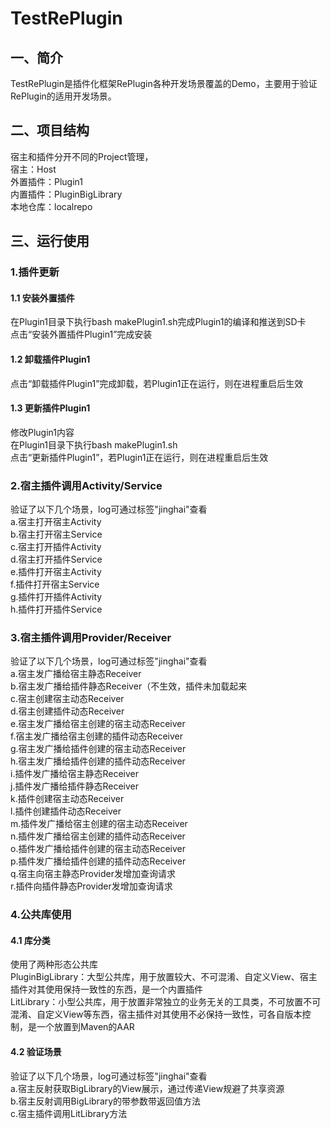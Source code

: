 # TestRePlugin
## 一、简介  
TestRePlugin是插件化框架RePlugin各种开发场景覆盖的Demo，主要用于验证RePlugin的适用开发场景。
## 二、项目结构
宿主和插件分开不同的Project管理，  
宿主：Host  
外置插件：Plugin1  
内置插件：PluginBigLibrary  
本地仓库：localrepo  
## 三、运行使用
### 1.插件更新
#### 1.1 安装外置插件
在Plugin1目录下执行bash makePlugin1.sh完成Plugin1的编译和推送到SD卡  <br/>
点击“安装外置插件Plugin1”完成安装  <br/>
#### 1.2 卸载插件Plugin1
点击“卸载插件Plugin1”完成卸载，若Plugin1正在运行，则在进程重启后生效  <br/>
#### 1.3 更新插件Plugin1
修改Plugin1内容  <br/>
在Plugin1目录下执行bash makePlugin1.sh  <br/>
点击“更新插件Plugin1”，若Plugin1正在运行，则在进程重启后生效  <br/>
### 2.宿主插件调用Activity/Service
验证了以下几个场景，log可通过标签"jinghai"查看  <br/>
a.宿主打开宿主Activity  <br/>
b.宿主打开宿主Service  <br/>
c.宿主打开插件Activity  <br/>
d.宿主打开插件Service  <br/>
e.插件打开宿主Activity  <br/>
f.插件打开宿主Service  <br/>
g.插件打开插件Activity  <br/>
h.插件打开插件Service  <br/>
### 3.宿主插件调用Provider/Receiver
验证了以下几个场景，log可通过标签"jinghai"查看  <br/>
a.宿主发广播给宿主静态Receiver  <br/>
b.宿主发广播给插件静态Receiver（不生效，插件未加载起来  <br/>
c.宿主创建宿主动态Receiver  <br/>
d.宿主创建插件动态Receiver  <br/>
e.宿主发广播给宿主创建的宿主动态Receiver  <br/>
f.宿主发广播给宿主创建的插件动态Receiver  <br/>
g.宿主发广播给插件创建的宿主动态Receiver  <br/>
h.宿主发广播给插件创建的插件动态Receiver  <br/>
i.插件发广播给宿主静态Receiver  <br/>
j.插件发广播给插件静态Receiver  <br/>
k.插件创建宿主动态Receiver  <br/>
l.插件创建插件动态Receiver  <br/>
m.插件发广播给宿主创建的宿主动态Receiver  <br/>
n.插件发广播给宿主创建的插件动态Receiver  <br/>
o.插件发广播给插件创建的宿主动态Receiver  <br/>
p.插件发广播给插件创建的插件动态Receiver  <br/>
q.宿主向宿主静态Provider发增加查询请求  <br/>
r.插件向插件静态Provider发增加查询请求  <br/>
### 4.公共库使用
#### 4.1 库分类
使用了两种形态公共库  <br/>
PluginBigLibrary：大型公共库，用于放置较大、不可混淆、自定义View、宿主插件对其使用保持一致性的东西，是一个内置插件  <br/>
LitLibrary：小型公共库，用于放置非常独立的业务无关的工具类，不可放置不可混淆、自定义View等东西，宿主插件对其使用不必保持一致性，可各自版本控制，是一个放置到Maven的AAR  <br/>
#### 4.2 验证场景
验证了以下几个场景，log可通过标签"jinghai"查看  <br/>
a.宿主反射获取BigLibrary的View展示，通过传递View规避了共享资源  <br/>
b.宿主反射调用BigLibrary的带参数带返回值方法  <br/>
c.宿主插件调用LitLibrary方法  <br/>
